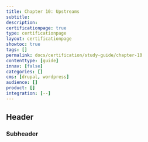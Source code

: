 ```yaml
---
title: Chapter 10: Upstreams
subtitle:
description:
certificationpage: true
type: certificationpage
layout: certificationpage
showtoc: true
tags: []
permalink: docs/certification/study-guide/chapter-10
contenttype: [guide]
innav: [false]
categories: []
cms: [drupal, wordpress]
audience: []
product: []
integration: [--]
---
```


## Header
### Subheader
